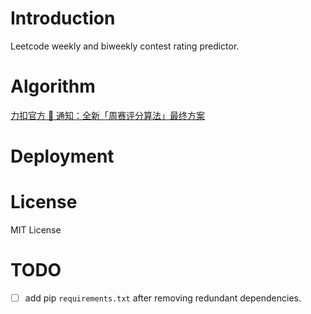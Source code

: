 
# Introduction

Leetcode weekly and biweekly contest rating predictor.

# Algorithm

[力扣官方 📣 通知：全新「周赛评分算法」最终方案](https://leetcode.cn/circle/article/neTUV4/)

# Deployment

# License

MIT License

# TODO

- [ ] add pip `requirements.txt` after removing redundant dependencies.